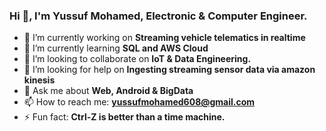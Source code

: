 ### Hi 👋, I'm Yussuf Mohamed, Electronic & Computer Engineer.

- 🔭 I’m currently working on **Streaming vehicle telematics in realtime**
- 🌱 I’m currently learning **SQL and AWS Cloud**
- 👯 I’m looking to collaborate on **IoT & Data Engineering.**
- 🤔 I’m looking for help on **Ingesting streaming sensor data via amazon kinesis**
- 💬 Ask me about **Web, Android & BigData** 
- 📫 How to reach me: **yussufmohamed608@gmail.com**
- ⚡ Fun fact: **Ctrl-Z is better than a time machine.**

